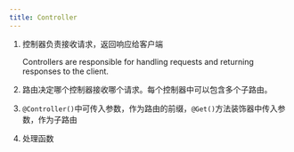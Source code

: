 ```yaml
---
title: Controller
---
```


1. 控制器负责接收请求，返回响应给客户端

   Controllers are responsible for handling requests and returning responses to the client.

2. 路由决定哪个控制器接收哪个请求。每个控制器中可以包含多个子路由。
3. `@Controller()`中可传入参数，作为路由的前缀，`@Get()`方法装饰器中传入参数，作为子路由
4. 处理函数